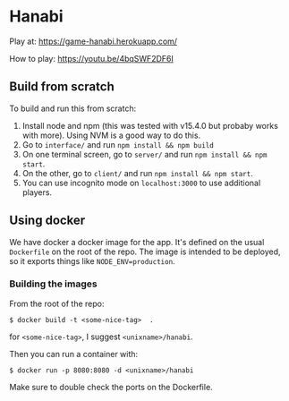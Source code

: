# Hanabi

Play at: https://game-hanabi.herokuapp.com/

How to play: https://youtu.be/4bqSWF2DF6I

## Build from scratch

To build and run this from scratch:
1. Install node and npm (this was tested with v15.4.0 but probaby works with more). Using NVM is a good way to do this.
2. Go to `interface/` and run `npm install && npm build`
3. On one terminal screen, go to `server/` and run `npm install && npm start`.
4. On the other, go to `client/` and run `npm install && npm start`.
5. You can use incognito mode on `localhost:3000` to use additional players.

## Using docker

We have docker a docker image for the app. It's defined on the usual `Dockerfile` on the root of the repo.
The image is intended to be deployed, so it exports things like `NODE_ENV=production`.

### Building the images

From the root of the repo:
```
$ docker build -t <some-nice-tag>  .
```
for `<some-nice-tag>`, I suggest `<unixname>/hanabi`.

Then you can run a container with:

```
$ docker run -p 8080:8080 -d <unixname>/hanabi
```

Make sure to double check the ports on the Dockerfile.